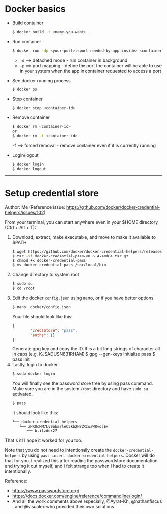 # Docker basics
* Build container
    ```bash
    $ docker build -t <name-you-want> .
    ```
* Run container
    ```bash
    $ docker run -dp <your-port>:<port-needed-by-app-inside> <container-name>
    ```
    * `-d` ==> detached mode - run container in background
    * `-p` ==> port mapping - define the port the container will be able to use in your system when the app in container requested to access a port

* See docker running process
	```bash
	$ docker ps
	```
* Stop container
    ```bash
    $ docker stop <container-id>
    ```
* Remove container
    ```bash
    $ docker rm <container-id>
    or
    $ docker rm -f <container-id>
    ```
    -f ==> forced removal - remove container even if it is currently running

* Login/logout
    ```bash
    $ docker login
	$ docker logout
    ```

-----------------------------------------------------------
# Setup credential store
Author: Me (Reference issue: https://github.com/docker/docker-credential-helpers/issues/102)
	
From your terminal, you can start anywhere even in your $HOME directory (Ctrl + Alt + T): 
1. Download, extract, make executable, and move to make it available to $PATH
    ```bash
    $ wget https://github.com/docker/docker-credential-helpers/releases/download/v0.6.4/docker-credential-pass-v0.6.4-amd64.tar.gz
    $ tar -xf docker-credential-pass-v0.6.4-amd64.tar.gz
    $ chmod +x docker-credential-pass
    $ mv docker-credential-pass /usr/local/bin
    ```
2. Change directory to system root 
    ```bash
    $ sudo su
    $ cd /root
3. Edit the docker `config.json` using nano, or if you have better options
    ```bash
    $ nano .docker/config.json
    ```
    Your file should look like this:
     ```json
     { 
             "credsStore": "pass",
             "auths": {}
     }
    ```
    Generate gpg key and copy the ID. It is a bit long strings of character all in caps (e.g. KJSADUSN831RHAM)
    $ gpg --gen-keys
    Initialize pass
    $ pass init <ID-from-gpg>
4. Lastly, login to docker
    ```bash
    $ sudo docker login
    ```
    You will finally see the password store tree by using pass command. Make sure you are in the system `/root` directory and have `sudo su` activated.
    ```bash
    $ pass
    ```
    It should look like this:
    ```bash
    └── docker-credential-helpers
       └── aHR0cHM7Ly9pbmrleC5kb2NrZXIuaW8vdjEv
          └── blitzdex27
    ```

That's it! I hope it worked for you too. 

Note that you do not need to intentionally create the `docker-credential-helpers` by using `pass insert docker-credential-helpers`. Docker will do that for you. I realized this after reading the passwordstore documentation and trying it out myself, and I felt strange too when I had to create it intentionally.

Reference:
* https://www.passwordstore.org/
* https://docs.docker.com/engine/reference/commandline/login/
* And all the work comments above especially, @Ayrat-Kh, @nathanfiscus , and @visualex who provided their own solutions.



